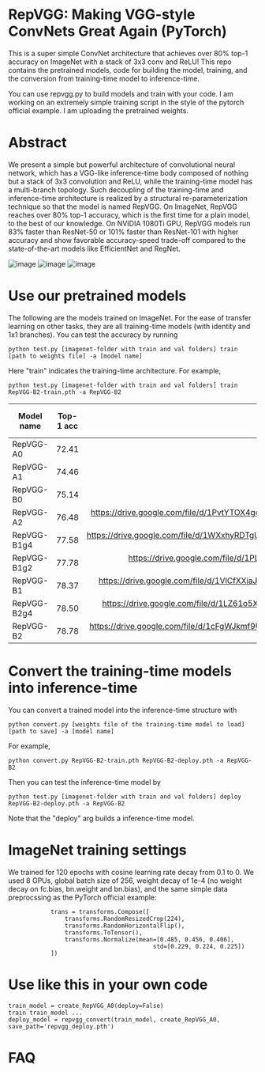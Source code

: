 # RepVGG: Making VGG-style ConvNets Great Again (PyTorch)

This is a super simple ConvNet architecture that achieves over 80% top-1 accuracy on ImageNet with a stack of 3x3 conv and ReLU! This repo contains the pretrained models, code for building the model, training, and the conversion from training-time model to inference-time.

You can use repvgg.py to build models and train with your code. I am working on an extremely simple training script in the style of the pytorch official example. I am uploading the pretrained weights.

# Abstract

We present a simple but powerful architecture of convolutional neural network, which has a VGG-like inference-time body composed of nothing but a stack of 3x3 convolution and ReLU, while the training-time model has a multi-branch topology. Such decoupling of the training-time and inference-time architecture is realized by a structural re-parameterization technique so that the model is named RepVGG. On ImageNet, RepVGG reaches over 80\% top-1 accuracy, which is the first time for a plain model, to the best of our knowledge. On NVIDIA 1080Ti GPU, RepVGG models run 83% faster than ResNet-50 or 101% faster than ResNet-101 with higher accuracy and show favorable accuracy-speed trade-off compared to the state-of-the-art models like EfficientNet and RegNet.


![image](https://github.com/DingXiaoH/RepVGG/blob/main/arch.PNG)
![image](https://github.com/DingXiaoH/RepVGG/blob/main/speed_acc.PNG)
![image](https://github.com/DingXiaoH/RepVGG/blob/main/table.PNG)

# Use our pretrained models

The following are the models trained on ImageNet. For the ease of transfer learning on other tasks, they are all training-time models (with identity and 1x1 branches). You can test the accuracy by running
```
python test.py [imagenet-folder with train and val folders] train [path to weights file] -a [model name]
```
Here "train" indicates the training-time architecture. For example,
```
python test.py [imagenet-folder with train and val folders] train RepVGG-B2-train.pth -a RepVGG-B2
```

| Model name       | Top-1 acc           | Google Drive  | Baidu Cloud | Baidu access code |
| -------------|:-------------:| -----:| -----:| -----:|
| RepVGG-A0   | 72.41 	|  	uploading | uploading | |
| RepVGG-A1   | 74.46 	|  	uploading | uploading | |
| RepVGG-B0   | 75.14 	|  	uploading | uploading ||
| RepVGG-A2   | 76.48 	|  	https://drive.google.com/file/d/1PvtYTOX4gd-1VHX8LoT7s6KIyfTKOf8G/view?usp=sharing | uploading ||
| RepVGG-B1g4   | 77.58 |  	https://drive.google.com/file/d/1WXxhyRDTgUjgkofRV1bLnwzTsFWRwZ0k/view?usp=sharing | uploading ||
| RepVGG-B1g2   | 77.78 |  	https://drive.google.com/file/d/1PL-m9n3g0CEPrSpf3KwWEOf9_ZG-Ux1Z/view?usp=sharing | uploading ||
| RepVGG-B1   | 78.37 |  	https://drive.google.com/file/d/1VlCfXXiaJjNjzQBy3q7C3H2JcxoL0fms/view?usp=sharing | uploading ||
| RepVGG-B2g4   | 78.50 |  	https://drive.google.com/file/d/1LZ61o5XH6u1n3_tXIgKII7XqKoqqracI/view?usp=sharing | uploading ||
| RepVGG-B2   | 78.78 |  	https://drive.google.com/file/d/1cFgWJkmf9U1L1UmJsA8UT__kyd3xuY_y/view?usp=sharing | uploading ||


# Convert the training-time models into inference-time

You can convert a trained model into the inference-time structure with
```
python convert.py [weights file of the training-time model to load] [path to save] -a [model name]
```
For example,
```
python convert.py RepVGG-B2-train.pth RepVGG-B2-deploy.pth -a RepVGG-B2
```
Then you can test the inference-time model by
```
python test.py [imagenet-folder with train and val folders] deploy RepVGG-B2-deploy.pth -a RepVGG-B2
```
Note that the "deploy" arg builds a inference-time model.


# ImageNet training settings

We trained for 120 epochs with cosine learning rate decay from 0.1 to 0. We used 8 GPUs, global batch size of 256, weight decay of 1e-4 (no weight decay on fc.bias, bn.weight and bn.bias), and the same simple data preprocssing as the PyTorch official example:
```
            trans = transforms.Compose([
                transforms.RandomResizedCrop(224),
                transforms.RandomHorizontalFlip(),
                transforms.ToTensor(),
                transforms.Normalize(mean=[0.485, 0.456, 0.406],
                                         std=[0.229, 0.224, 0.225])
            ])
```
            

# Use like this in your own code
```
train_model = create_RepVGG_A0(deploy=False)
train train_model ...
deploy_model = repvgg_convert(train_model, create_RepVGG_A0, save_path='repvgg_deploy.pth')
```

# FAQ
